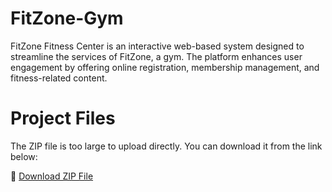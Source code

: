 # FitZone-Gym
FitZone Fitness Center is an interactive web-based system designed to streamline the services of FitZone, a gym. The platform enhances user engagement by offering online registration, membership management, and fitness-related content.


# Project Files
The ZIP file is too large to upload directly. You can download it from the link below:

📂 [Download ZIP File](https://drive.google.com/file/d/1Gh4Gaq337BmbX_oLh09wukraGku7wUn3/view?usp=sharing)
